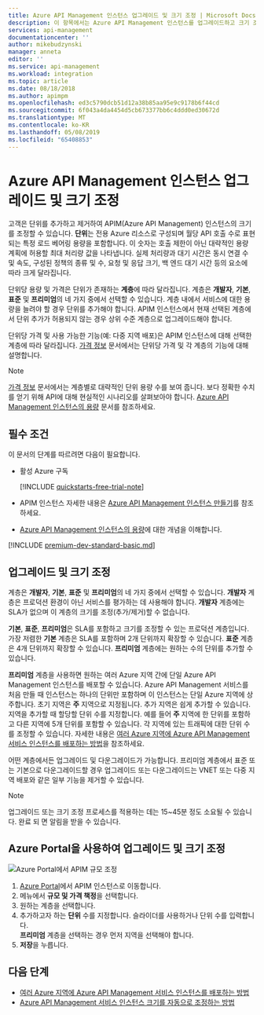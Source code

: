 ```yaml
---
title: Azure API Management 인스턴스 업그레이드 및 크기 조정 | Microsoft Docs
description: 이 항목에서는 Azure API Management 인스턴스를 업그레이드하고 크기 조정하는 방법을 설명합니다.
services: api-management
documentationcenter: ''
author: mikebudzynski
manager: anneta
editor: ''
ms.service: api-management
ms.workload: integration
ms.topic: article
ms.date: 08/18/2018
ms.author: apimpm
ms.openlocfilehash: ed3c5790dcb51d12a38b85aa95e9c9178b6f44cd
ms.sourcegitcommit: 6f043a4da4454d5cb673377bb6c4ddd0ed30672d
ms.translationtype: MT
ms.contentlocale: ko-KR
ms.lasthandoff: 05/08/2019
ms.locfileid: "65408853"
---
```

# <a name="upgrade-and-scale-an-azure-api-management-instance"></a>Azure API Management 인스턴스 업그레이드 및 크기 조정  

고객은 단위를 추가하고 제거하여 APIM(Azure API Management) 인스턴스의 크기를 조정할 수 있습니다. **단위**는 전용 Azure 리소스로 구성되며 월당 API 호출 수로 표현되는 특정 로드 베어링 용량을 포함합니다. 이 숫자는 호출 제한이 아닌 대략적인 용량 계획에 허용할 최대 처리량 값을 나타냅니다. 실제 처리량과 대기 시간은 동시 연결 수 및 속도, 구성된 정책의 종류 및 수, 요청 및 응답 크기, 백 엔드 대기 시간 등의 요소에 따라 크게 달라집니다.

단위당 용량 및 가격은 단위가 존재하는 **계층**에 따라 달라집니다. 계층은 **개발자**, **기본**, **표준** 및 **프리미엄**의 네 가지 중에서 선택할 수 있습니다. 계층 내에서 서비스에 대한 용량을 늘려야 할 경우 단위를 추가해야 합니다. APIM 인스턴스에서 현재 선택된 계층에서 단위 추가가 허용되지 않는 경우 상위 수준 계층으로 업그레이드해야 합니다.

단위당 가격 및 사용 가능한 기능(예: 다중 지역 배포)은 APIM 인스턴스에 대해 선택한 계층에 따라 달라집니다. [가격 정보](https://azure.microsoft.com/pricing/details/api-management/?ref=microsoft.com&utm_source=microsoft.com&utm_medium=docs&utm_campaign=visualstudio) 문서에서는 단위당 가격 및 각 계층의 기능에 대해 설명합니다. 

>[!NOTE]
>[가격 정보](https://azure.microsoft.com/pricing/details/api-management/?ref=microsoft.com&utm_source=microsoft.com&utm_medium=docs&utm_campaign=visualstudio) 문서에서는 계층별로 대략적인 단위 용량 수를 보여 줍니다. 보다 정확한 수치를 얻기 위해 API에 대해 현실적인 시나리오를 살펴보아야 합니다. [Azure API Management 인스턴스의 용량](api-management-capacity.md) 문서를 참조하세요.

## <a name="prerequisites"></a>필수 조건

이 문서의 단계를 따르려면 다음이 필요합니다.

+ 활성 Azure 구독

    [!INCLUDE [quickstarts-free-trial-note](../../includes/quickstarts-free-trial-note.md)]

+ APIM 인스턴스 자세한 내용은 [Azure API Management 인스턴스 만들기](get-started-create-service-instance.md)를 참조하세요.

+ [Azure API Management 인스턴스의 용량](api-management-capacity.md)에 대한 개념을 이해합니다.

[!INCLUDE [premium-dev-standard-basic.md](../../includes/api-management-availability-premium-dev-standard-basic.md)]

## <a name="upgrade-and-scale"></a>업그레이드 및 크기 조정  

계층은 **개발자**, **기본**, **표준** 및 **프리미엄**의 네 가지 중에서 선택할 수 있습니다. **개발자** 계층은 프로덕션 환경이 아닌 서비스를 평가하는 데 사용해야 합니다. **개발자** 계층에는 SLA가 없으며 이 계층의 크기를 조정(추가/제거)할 수 없습니다. 

**기본**, **표준**, **프리미엄**은 SLA를 포함하고 크기를 조정할 수 있는 프로덕션 계층입니다. 가장 저렴한 **기본** 계층은 SLA를 포함하며 2개 단위까지 확장할 수 있습니다. **표준** 계층은 4개 단위까지 확장할 수 있습니다. **프리미엄** 계층에는 원하는 수의 단위를 추가할 수 있습니다.

**프리미엄** 계층을 사용하면 원하는 여러 Azure 지역 간에 단일 Azure API Management 인스턴스를 배포할 수 있습니다. Azure API Management 서비스를 처음 만들 때 인스턴스는 하나의 단위만 포함하며 이 인스턴스는 단일 Azure 지역에 상주합니다. 초기 지역은 **주** 지역으로 지정됩니다. 추가 지역은 쉽게 추가할 수 있습니다. 지역을 추가할 때 할당할 단위 수를 지정합니다. 예를 들어 **주** 지역에 한 단위를 포함하고 다른 지역에 5개 단위를 포함할 수 있습니다. 각 지역에 있는 트래픽에 대한 단위 수를 조정할 수 있습니다. 자세한 내용은 [여러 Azure 지역에 Azure API Management 서비스 인스턴스를 배포하는 방법](api-management-howto-deploy-multi-region.md)을 참조하세요.

어떤 계층에서든 업그레이드 및 다운그레이드가 가능합니다. 프리미엄 계층에서 표준 또는 기본으로 다운그레이드할 경우 업그레이드 또는 다운그레이드는 VNET 또는 다중 지역 배포와 같은 일부 기능을 제거할 수 있습니다.

>[!NOTE]
>업그레이드 또는 크기 조정 프로세스를 적용하는 데는 15~45분 정도 소요될 수 있습니다. 완료 되 면 알림을 받을 수 있습니다.

## <a name="use-the-azure-portal-to-upgrade-and-scale"></a>Azure Portal을 사용하여 업그레이드 및 크기 조정

![Azure Portal에서 APIM 규모 조정](./media/upgrade-and-scale/portal-scale.png)

1. [Azure Portal](https://portal.azure.com/)에서 APIM 인스턴스로 이동합니다.
2. 메뉴에서 **규모 및 가격 책정**을 선택합니다.
3. 원하는 계층을 선택합니다.
4. 추가하고자 하는 **단위** 수를 지정합니다. 슬라이더를 사용하거나 단위 수를 입력합니다.  
    **프리미엄** 계층을 선택하는 경우 먼저 지역을 선택해야 합니다.
5. **저장**을 누릅니다.

## <a name="next-steps"></a>다음 단계

- [여러 Azure 지역에 Azure API Management 서비스 인스턴스를 배포하는 방법](api-management-howto-deploy-multi-region.md)
- [Azure API Management 서비스 인스턴스 크기를 자동으로 조정하는 방법](api-management-howto-autoscale.md)

